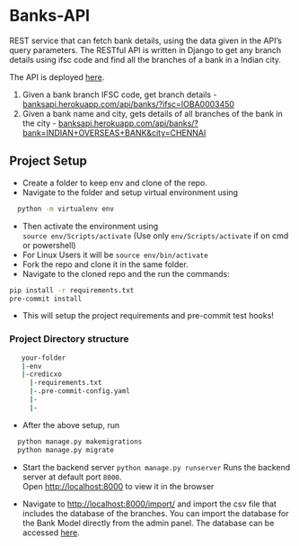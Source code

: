 # Banks-API
REST service that can fetch bank details, using the data given in the API’s query parameters. The RESTful API is written in Django to get any branch details using ifsc code and find all the branches of a bank in a Indian city.

The API is deployed [here](https://banksapi.herokuapp.com/).<br>
1. Given a bank branch IFSC code, get branch details - [banksapi.herokuapp.com/api/banks/?ifsc=IOBA0003450](https://banksapi.herokuapp.com/api/banks/?ifsc=IOBA0003450)
2. Given a bank name and city, gets details of all branches of the bank in the city - [banksapi.herokuapp.com/api/banks/?bank=INDIAN+OVERSEAS+BANK&city=CHENNAI](https://banksapi.herokuapp.com/api/banks/?bank=INDIAN+OVERSEAS+BANK&city=CHENNAI)

## Project Setup
- Create a folder to keep env and clone of the repo.
- Navigate to the folder and setup virtual environment using <br>
```bash
  python -m virtualenv env
 ```
 - Then activate the environment using <br>
  `source env/Scripts/activate` (Use only `env/Scripts/activate` if on cmd or powershell)
- For Linux Users it will be `source env/bin/activate`
- Fork the repo and clone it in the same folder.
- Navigate to the cloned repo and the run the commands:<br>
```bash 
pip install -r requirements.txt
pre-commit install
```
- This will setup the project requirements and pre-commit test hooks!
### Project Directory structure
```bash
   your-folder
   |-env
   |-credicxo
     |-requirements.txt
     |-.pre-commit-config.yaml
     |-
     |-
```
- After the above setup, run <br>
```bash
  python manage.py makemigrations
  python manage.py migrate
```

- Start the backend server
  `python manage.py runserver`
  Runs the backend server at default port `8000`.<br />
  Open [http://localhost:8000](http://localhost:8000) to view it in the browser
  
 - Navigate to [http://localhost:8000/import/](http://localhost:8000/import/) and import the csv file that includes the database of the branches. You can import the database for the Bank Model directly from the admin panel.
   The database can be accessed [here](https://github.com/snarayanank2/indian_banks).
 
